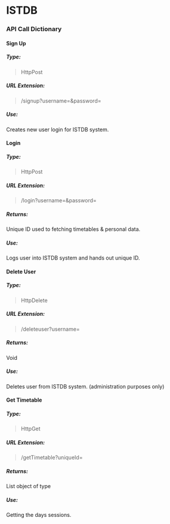 # ISTDB

### API Call Dictionary

#### Sign Up

##### Type:

> HttpPost

##### URL Extension:

> /signup?username=<insertusernamehere>&password=<insertpasswordhere>

##### Use:

Creates new user login for ISTDB system.

#### Login

##### Type:

> HttpPost

##### URL Extension:

> /login?username=<insertusernamehere>&password=<insertpasswordhere>

##### Returns:

Unique ID used to fetching timetables & personal data.

##### Use:

Logs user into ISTDB system and hands out unique ID.

#### Delete User

##### Type:

> HttpDelete

##### URL Extension:

> /deleteuser?username=<insertusertobedeletedhere>

##### Returns:

Void

##### Use:

Deletes user from ISTDB system. (administration purposes only)

#### Get Timetable

##### Type:

> HttpGet

##### URL Extension:

> /getTimetable?uniqueId=<insertuniqueidhere>

##### Returns:

List object of type <classList> 

##### Use:

Getting the days sessions.


